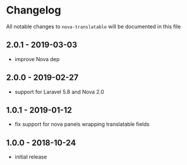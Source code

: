 # Changelog

All notable changes to `nova-translatable` will be documented in this file

## 2.0.1 - 2019-03-03

- improve Nova dep

## 2.0.0 - 2019-02-27

- support for Laravel 5.8 and Nova 2.0

## 1.0.1 - 2019-01-12

- fix support for nova panels wrapping translatable fields

## 1.0.0 - 2018-10-24

- initial release
